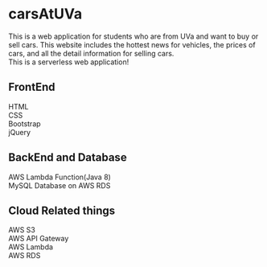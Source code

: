 # carsAtUVa
This is a web application for students who are from UVa and want to buy or sell cars. This website includes the hottest news for vehicles, the prices of cars, and all the detail information for selling cars.<br>
This is a serverless web application!

## FrontEnd
HTML<br>
CSS<br>
Bootstrap<br>
jQuery

## BackEnd and Database
AWS Lambda Function(Java 8)<br>
MySQL Database on AWS RDS

## Cloud Related things
AWS S3<br>
AWS API Gateway<br>
AWS Lambda<br>
AWS RDS<br>
